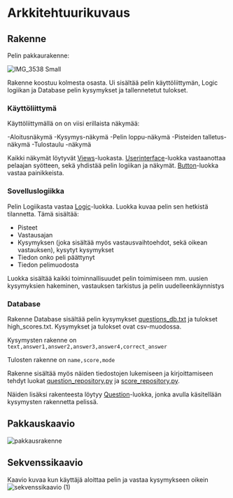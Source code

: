 # Arkkitehtuurikuvaus

## Rakenne

Pelin pakkaurakenne:

![IMG_3538 Small](https://user-images.githubusercontent.com/128143830/236457932-f6ff7f80-af64-4156-8a2e-45d8d6d1236f.png)

Rakenne koostuu kolmesta osasta. Ui sisältää pelin käyttöliittymän, Logic logiikan ja Database pelin kysymykset ja tallennetetut tulokset.


### Käyttöliittymä

Käyttöliittymällä on on viisi erillaista näkymää:

-Aloitusnäkymä
-Kysymys-näkymä
-Pelin loppu-näkymä
-Pisteiden talletus-näkymä
-Tulostaulu -näkymä

Kaikki näkymät löytyvät [Views](https://github.com/ttuukka/ot-harjoitustyo/blob/master/src/ui/views.py)-luokasta. [Userinterface](https://github.com/ttuukka/ot-harjoitustyo/blob/master/src/ui/ui.py)-luokka vastaanottaa pelaajan syötteen, sekä yhdistää pelin logiikan ja näkymät.
[Button](https://github.com/ttuukka/ot-harjoitustyo/blob/master/src/ui/button.py)-luokka vastaa painikkeista.

### Sovelluslogiikka

Pelin Logiikasta vastaa [Logic](https://github.com/ttuukka/ot-harjoitustyo/blob/master/src/logic/logic.py)-luokka. Luokka kuvaa pelin sen hetkistä tilannetta. Tämä sisältää:
- Pisteet
- Vastausajan
- Kysymyksen (joka sisältää myös vastausvaihtoehdot, sekä oikean vastauksen), kysytyt kysymykset
- Tiedon onko peli päättynyt
- Tiedon pelimuodosta 

Luokka sisältää kaikki toiminnallisuudet pelin toimimiseen mm. uusien kysymyksien hakeminen, vastauksen tarkistus ja pelin uudelleenkäynnistys

### Database

Rakenne Database sisältää pelin kysymykset [questions_db.txt](https://github.com/ttuukka/ot-harjoitustyo/blob/master/src/database/questions_db.txt) ja  tulokset high_scores.txt. Kysymykset ja tulokset ovat csv-muodossa.

Kysymysten rakenne on ```text,answer1,answer2,answer3,answer4,correct_answer```

Tulosten rakenne on ```name,score,mode```

Rakenne sisältää myös näiden tiedostojen lukemiseen ja kirjoittamiseen tehdyt luokat [question_repository.py](https://github.com/ttuukka/ot-harjoitustyo/blob/master/src/database/question_repository.py) ja [score_repository.py](https://github.com/ttuukka/ot-harjoitustyo/blob/master/src/database/score_repository.py).

Näiden lisäksi rakenteesta löytyy [Question](https://github.com/ttuukka/ot-harjoitustyo/blob/master/src/database/question.py)-luokka, jonka avulla käsitellään kysymysten rakennetta pelissä.

## Pakkauskaavio

![pakkausrakenne](https://user-images.githubusercontent.com/128143830/236687309-c182ff00-4737-428d-a796-20227b1b24f1.png)


## Sekvenssikaavio
Kaavio kuvaa kun käyttäjä aloittaa pelin ja vastaa kysymykseen oikein
![sekvenssikaavio (1)](https://user-images.githubusercontent.com/128143830/236687715-d4fc1366-aac1-480b-865e-13c664f86c04.png)

